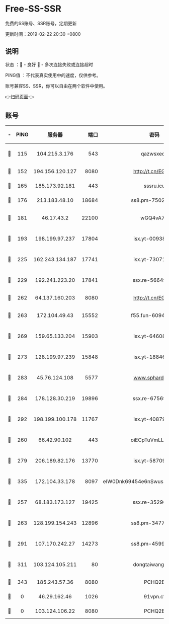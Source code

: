 # Free-SS-SSR

免费的SS账号、SSR账号，定期更新

更新时间：2019-02-22 20:30 +0800

## 说明

状态     ：🙂 - 良好 🙁 - 多次连接失败或连接超时

PING值   ：不代表真实使用中的速度，仅供参考。

账号兼容SS、SSR，你可以自由在两个软件中使用。

👉[扫码页面](https://liesauer.github.io/free-ss-ssr.github.io/)👈

## 账号

|-|PING|服务器|端口|密码|加密方式|区域|
|:----:|:----:|:-----:|-----:|:----:|:----:|:----:|
|🙂|115|104.215.3.176|543|qazwsxedc|aes-256-gcm|JP|
|🙂|152|194.156.120.127|8080|http://t.cn/EGJIyrl|rc4-md5|RU|
|🙂|165|185.173.92.181|443|sssru.icu|rc4-md5|RU|
|🙂|176|213.183.48.10|18684|ss8.pm-75023090|rc4-md5|RU|
|🙂|181|46.17.43.2|22100|wGQ4vA7D|aes-256-gcm|RU|
|🙂|193|198.199.97.237|17804|isx.yt-00938684|aes-256-cfb|US|
|🙂|225|162.243.134.187|17741|isx.yt-73071395|aes-256-cfb|US|
|🙂|229|192.241.223.20|17841|ssx.re-56649667|aes-256-cfb|US|
|🙂|262|64.137.160.203|8080|http://t.cn/EGJIyrl|rc4-md5|CA|
|🙂|263|172.104.49.43|15552|f55.fun-60946179|aes-256-cfb|SG|
|🙂|269|159.65.133.204|15903|isx.yt-64608390|aes-256-cfb|SG|
|🙂|273|128.199.97.239|15848|isx.yt-18846898|aes-256-cfb|SG|
|🙂|283|45.76.124.108|5577|www.sphard.com|aes-256-cfb|AU|
|🙂|284|178.128.30.219|19896|ssx.re-67569628|aes-256-cfb|SG|
|🙂|292|198.199.100.178|11767|isx.yt-40879146|aes-256-cfb|US|
|🙂|260|66.42.90.102|443|oiECpTuVmLLxk4Ts|aes-256-cfb|US|
|🙂|279|206.189.82.176|13770|isx.yt-58709121|aes-256-cfb|SG|
|🙂|335|172.104.33.178|8097|eIW0Dnk69454e6nSwuspv9DmS201tQ0D|aes-256-cfb|SG|
|🙁|257|68.183.173.127|19425|ssx.re-35296250|aes-256-cfb|US|
|🙁|263|128.199.154.243|12896|ss8.pm-34775520|aes-256-cfb|SG|
|🙁|291|107.170.242.27|14273|ss8.pm-45999497|aes-256-cfb|US|
|🙁|311|103.124.105.211|80|dongtaiwang.com|aes-256-cfb|US|
|🙁|343|185.243.57.36|8080|PCHQ2E|rc4-md5|US|
|🙁|0|46.29.162.46|1026|91vpn.cf|rc4-md5|RU|
|🙁|0|103.124.106.22|8080|PCHQ2E|rc4-md5|CN|
